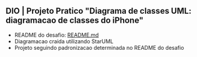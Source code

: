 ## DIO | Projeto Pratico "Diagrama de classes UML: diagramacao de classes do iPhone"
- README do desafio: [README.md](https://github.com/digitalinnovationone/trilha-java-basico/tree/main/desafios/poo#readme)
- Diagramacao craida utilizando StarUML
- Projeto seguindo padronizacao determinada no README do desafio
